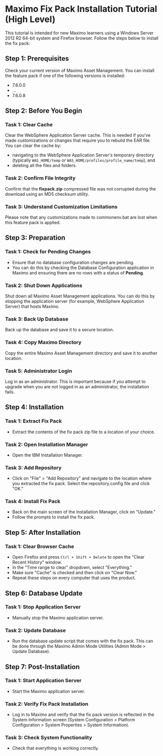 # Maximo Fix Pack Installation Tutorial (High Level)

This tutorial is intended for new Maximo learners using a Windows Server 2012 R2 64-bit system and Firefox browser. Follow the steps below to install the fix pack:

## Step 1: Prerequisites
Check your current version of Maximo Asset Management. You can install the feature pack if one of the following versions is installed:
- 7.6.0.0
- ...
- 7.6.0.8

## Step 2: Before You Begin
### Task 1: Clear Cache
Clear the WebSphere Application Server cache. 
This is needed if you've made customizations or changes that require you to rebuild the EAR file. 
You can clear the cache by:
- navigating to the WebSphere Application Server's temporary directory (typically `WAS_HOME/temp` or `WAS_HOME/profiles/profile_name/temp`), and
- deleting all the files and folders.

### Task 2: Confirm File Integrity
Confirm that the **fixpack.zip** compressed file was not corrupted during the download using an MD5 checksum utility.

### Task 3: Understand Customization Limitations
Please note that any customizations made to commonenv.bat are lost when this feature pack is applied.

## Step 3: Preparation
### Task 1: Check for Pending Changes
- Ensure that no database configuration changes are pending.
- You can do this by checking the Database Configuration application in Maximo and ensuring there are no rows with a status of **Pending**.

### Task 2: Shut Down Applications
Shut down all Maximo Asset Management applications.
You can do this by stopping the application server (for example, WebSphere Application Server) that hosts Maximo.

### Task 3: Back Up Database
Back up the database and save it to a secure location.

### Task 4: Copy Maximo Directory
Copy the entire Maximo Asset Management directory and save it to another location.

### Task 5: Administrator Login
Log in as an administrator. This is important because if you attempt to upgrade when you are not logged in as an administrator, the installation fails.

## Step 4: Installation
### Task 1: Extract Fix Pack
- Extract the contents of the fix pack zip file to a location of your choice.

### Task 2: Open Installation Manager
- Open the IBM Installation Manager.

### Task 3: Add Repository
- Click on "File" > "Add Repository" and navigate to the location where you extracted the fix pack. Select the repository.config file and click "OK."

### Task 4: Install Fix Pack
- Back on the main screen of the Installation Manager, click on "Update."
- Follow the prompts to install the fix pack.

## Step 5: After Installation
### Task 1: Clear Browser Cache
- Open Firefox and press `Ctrl + Shift + Delete` to open the "Clear Recent History" window.
- In the "Time range to clear" dropdown, select "Everything."
- Make sure "Cache" is checked and then click on "Clear Now."
- Repeat these steps on every computer that uses the product.

## Step 6: Database Update
### Task 1: Stop Application Server
- Manually stop the Maximo application server.

### Task 2: Update Database
- Run the database update script that comes with the fix pack. This can be done through the Maximo Admin Mode Utilities (Admin Mode > Update Database).

## Step 7: Post-Installation
### Task 1: Start Application Server
- Start the Maximo application server.

### Task 2: Verify Fix Pack Installation
- Log in to Maximo and verify that the fix pack version is reflected in the System Information screen (System Configuration > Platform Configuration > System Properties > System Information).

### Task 3: Check System Functionality
- Check that everything is working correctly.
